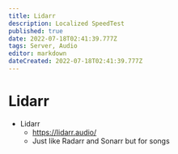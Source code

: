 ```yaml
---
title: Lidarr
description: Localized SpeedTest
published: true
date: 2022-07-18T02:41:39.777Z
tags: Server, Audio
editor: markdown
dateCreated: 2022-07-18T02:41:39.777Z
---
```

# Lidarr



- Lidarr
	- https://lidarr.audio/
	- Just like Radarr and Sonarr but for songs